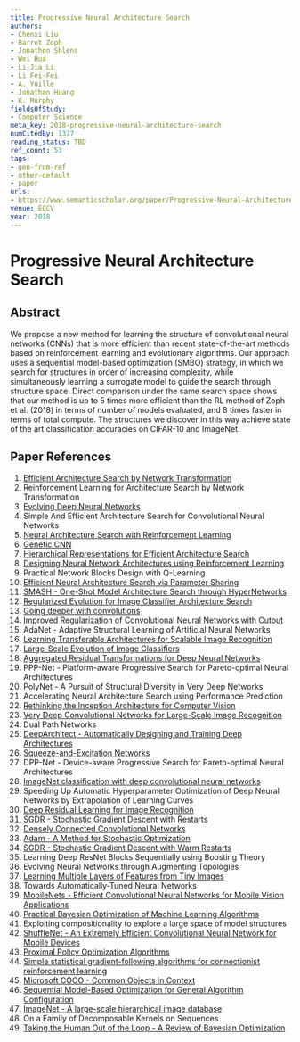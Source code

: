 ```yaml
---
title: Progressive Neural Architecture Search
authors:
- Chenxi Liu
- Barret Zoph
- Jonathon Shlens
- Wei Hua
- Li-Jia Li
- Li Fei-Fei
- A. Yuille
- Jonathan Huang
- K. Murphy
fieldsOfStudy:
- Computer Science
meta_key: 2018-progressive-neural-architecture-search
numCitedBy: 1377
reading_status: TBD
ref_count: 53
tags:
- gen-from-ref
- other-default
- paper
urls:
- https://www.semanticscholar.org/paper/Progressive-Neural-Architecture-Search-Liu-Zoph/5f79398057bf0bbda9ff50067bc1f2950c2a2266?sort=total-citations
venue: ECCV
year: 2018
---
```


# Progressive Neural Architecture Search

## Abstract

We propose a new method for learning the structure of convolutional neural networks (CNNs) that is more efficient than recent state-of-the-art methods based on reinforcement learning and evolutionary algorithms. Our approach uses a sequential model-based optimization (SMBO) strategy, in which we search for structures in order of increasing complexity, while simultaneously learning a surrogate model to guide the search through structure space. Direct comparison under the same search space shows that our method is up to 5 times more efficient than the RL method of Zoph et al. (2018) in terms of number of models evaluated, and 8 times faster in terms of total compute. The structures we discover in this way achieve state of the art classification accuracies on CIFAR-10 and ImageNet.

## Paper References

1. [Efficient Architecture Search by Network Transformation](2018-efficient-architecture-search-by-network-transformation.md)
2. Reinforcement Learning for Architecture Search by Network Transformation
3. [Evolving Deep Neural Networks](2019-evolving-deep-neural-networks.md)
4. Simple And Efficient Architecture Search for Convolutional Neural Networks
5. [Neural Architecture Search with Reinforcement Learning](2017-neural-architecture-search-with-reinforcement-learning.md)
6. [Genetic CNN](2017-genetic-cnn.md)
7. [Hierarchical Representations for Efficient Architecture Search](2018-hierarchical-representations-for-efficient-architecture-search.md)
8. [Designing Neural Network Architectures using Reinforcement Learning](2017-designing-neural-network-architectures-using-reinforcement-learning.md)
9. Practical Network Blocks Design with Q-Learning
10. [Efficient Neural Architecture Search via Parameter Sharing](2018-efficient-neural-architecture-search-via-parameter-sharing.md)
11. [SMASH - One-Shot Model Architecture Search through HyperNetworks](2018-smash-one-shot-model-architecture-search-through-hypernetworks.md)
12. [Regularized Evolution for Image Classifier Architecture Search](2019-regularized-evolution-for-image-classifier-architecture-search.md)
13. [Going deeper with convolutions](2015-going-deeper-with-convolutions.md)
14. [Improved Regularization of Convolutional Neural Networks with Cutout](2017-improved-regularization-of-convolutional-neural-networks-with-cutout.md)
15. AdaNet - Adaptive Structural Learning of Artificial Neural Networks
16. [Learning Transferable Architectures for Scalable Image Recognition](2018-learning-transferable-architectures-for-scalable-image-recognition.md)
17. [Large-Scale Evolution of Image Classifiers](2017-large-scale-evolution-of-image-classifiers.md)
18. [Aggregated Residual Transformations for Deep Neural Networks](2017-aggregated-residual-transformations-for-deep-neural-networks.md)
19. PPP-Net - Platform-aware Progressive Search for Pareto-optimal Neural Architectures
20. PolyNet - A Pursuit of Structural Diversity in Very Deep Networks
21. Accelerating Neural Architecture Search using Performance Prediction
22. [Rethinking the Inception Architecture for Computer Vision](2016-rethinking-the-inception-architecture-for-computer-vision.md)
23. [Very Deep Convolutional Networks for Large-Scale Image Recognition](2015-very-deep-convolutional-networks-for-large-scale-image-recognition.md)
24. Dual Path Networks
25. [DeepArchitect - Automatically Designing and Training Deep Architectures](2017-deeparchitect-automatically-designing-and-training-deep-architectures.md)
26. [Squeeze-and-Excitation Networks](2020-squeeze-and-excitation-networks.md)
27. DPP-Net - Device-aware Progressive Search for Pareto-optimal Neural Architectures
28. [ImageNet classification with deep convolutional neural networks](2012-imagenet-classification-with-deep-convolutional-neural-networks.md)
29. Speeding Up Automatic Hyperparameter Optimization of Deep Neural Networks by Extrapolation of Learning Curves
30. [Deep Residual Learning for Image Recognition](2016-deep-residual-learning-for-image-recognition.md)
31. SGDR - Stochastic Gradient Descent with Restarts
32. [Densely Connected Convolutional Networks](2017-densely-connected-convolutional-networks.md)
33. [Adam - A Method for Stochastic Optimization](2015-adam-a-method-for-stochastic-optimization.md)
34. [SGDR - Stochastic Gradient Descent with Warm Restarts](2017-sgdr-stochastic-gradient-descent-with-warm-restarts.md)
35. Learning Deep ResNet Blocks Sequentially using Boosting Theory
36. Evolving Neural Networks through Augmenting Topologies
37. [Learning Multiple Layers of Features from Tiny Images](2009-learning-multiple-layers-of-features-from-tiny-images.md)
38. Towards Automatically-Tuned Neural Networks
39. [MobileNets - Efficient Convolutional Neural Networks for Mobile Vision Applications](2017-mobilenets-efficient-convolutional-neural-networks-for-mobile-vision-applications.md)
40. [Practical Bayesian Optimization of Machine Learning Algorithms](2012-practical-bayesian-optimization-of-machine-learning-algorithms.md)
41. Exploiting compositionality to explore a large space of model structures
42. [ShuffleNet - An Extremely Efficient Convolutional Neural Network for Mobile Devices](2018-shufflenet-an-extremely-efficient-convolutional-neural-network-for-mobile-devices.md)
43. [Proximal Policy Optimization Algorithms](2017-proximal-policy-optimization-algorithms.md)
44. [Simple statistical gradient-following algorithms for connectionist reinforcement learning](2004-simple-statistical-gradient-following-algorithms-for-connectionist-reinforcement-learning.md)
45. [Microsoft COCO - Common Objects in Context](2014-microsoft-coco-common-objects-in-context.md)
46. [Sequential Model-Based Optimization for General Algorithm Configuration](2011-sequential-model-based-optimization-for-general-algorithm-configuration.md)
47. [ImageNet - A large-scale hierarchical image database](2009-imagenet-a-large-scale-hierarchical-image-database.md)
48. On a Family of Decomposable Kernels on Sequences
49. [Taking the Human Out of the Loop - A Review of Bayesian Optimization](2016-taking-the-human-out-of-the-loop-a-review-of-bayesian-optimization.md)
